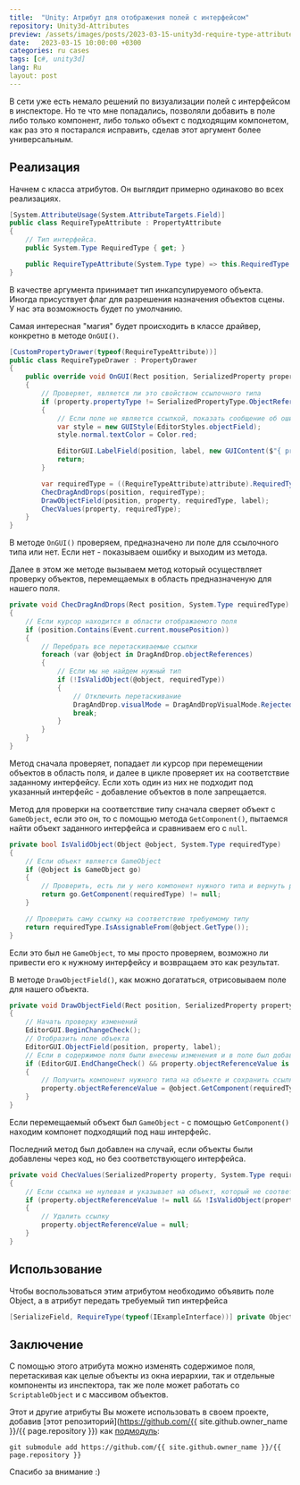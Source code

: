 ```yaml
---
title:  "Unity: Атрибут для отображения полей с интерфейсом"
repository: Unity3d-Attributes 
preview: /assets/images/posts/2023-03-15-unity3d-require-type-attribute/preview.jpg
date:   2023-03-15 10:00:00 +0300
categories: ru cases
tags: [c#, unity3d]
lang: Ru
layout: post
---
```


В сети уже есть немало решений по визуализации полей с интерфейсом в инспекторе. Но те что мне попадались, позволяли добавить в поле либо только компонент, либо только объект с подходящим компонетом, как раз это я постарался исправить, сделав этот аргумент более универсальным.

## Реализация
Начнем с класса атрибутов. Он выглядит примерно одинаково во всех реализациях.
```csharp
[System.AttributeUsage(System.AttributeTargets.Field)]
public class RequireTypeAttribute : PropertyAttribute
{
    // Тип интерфейса.
    public System.Type RequiredType { get; }

    public RequireTypeAttribute(System.Type type) => this.RequiredType = type;
}
```
В качестве аргумента принимает тип инкапсулируемого объекта. Иногда присуствует флаг для разрешения назначения объектов сцены. У нас эта возможность будет по умолчанию.

Самая интересная "магия" будет происходить в классе драйвер, конкретно в методе `OnGUI()`.
```csharp
[CustomPropertyDrawer(typeof(RequireTypeAttribute))]
public class RequireTypeDrawer : PropertyDrawer
{
    public override void OnGUI(Rect position, SerializedProperty property, GUIContent label)
    {
        // Проверяет, является ли это свойством ссылочного типа
        if (property.propertyType != SerializedPropertyType.ObjectReference)
        {
            // Если поле не является ссылкой, показать сообщение об ошибке            
            var style = new GUIStyle(EditorStyles.objectField);
            style.normal.textColor = Color.red;

            EditorGUI.LabelField(position, label, new GUIContent($"{ property.propertyType } is not a reference type"), style);
            return;
        }

        var requiredType = ((RequireTypeAttribute)attribute).RequiredType;
        ChecDragAndDrops(position, requiredType);
        DrawObjectField(position, property, requiredType, label);
        ChecValues(property, requiredType);
    }
}
```
В методе `OnGUI()` проверяем, предназначено ли поле для ссылочного типа или нет. Если нет - показываем ошибку и выходим из метода.

Далее в этом же методе вызываем метод который осуществляет проверку объектов, перемещаемых в область предназначеную для нашего поля.
```csharp
private void ChecDragAndDrops(Rect position, System.Type requiredType)
{
    // Если курсор находится в области отображаемого поля
    if (position.Contains(Event.current.mousePosition))
    {
        // Перебрать все перетаскиваемые ссылки
        foreach (var @object in DragAndDrop.objectReferences)
        {
            // Если мы не найдем нужный тип
            if (!IsValidObject(@object, requiredType))
            {
                // Отключить перетаскивание
                DragAndDrop.visualMode = DragAndDropVisualMode.Rejected;
                break;
            }
        }
    }
}
```
Метод сначала проверяет, попадает ли курсор при перемещении объектов в область поля, и далее в цикле проверяет их на соответствие заданному интерфейсу. Если хоть один из них не подходит под указанный интерфейс - добавление объектов в поле запрещается.

Метод для проверки на соответствие типу сначала сверяет объект с `GameObject`, если это он, то с помощью метода `GetComponent()`, пытаемся найти объект заданного интерфейса и сравниваем его с `null`.
```csharp
private bool IsValidObject(Object @object, System.Type requiredType)
{
    // Если объект является GameObject
    if (@object is GameObject go)
    {
        // Проверить, есть ли у него компонент нужного типа и вернуть результат
        return go.GetComponent(requiredType) != null;
    }

    // Проверить саму ссылку на соответствие требуемому типу
    return requiredType.IsAssignableFrom(@object.GetType());
}
```
Если это был не `GameObject`, то мы просто проверяем, возможно ли привести его к нужному интерфейсу и возвращаем это как результат.

В методе `DrawObjectField()`, как можно догататься, отрисовываем поле для нашего объекта.
```csharp
private void DrawObjectField(Rect position, SerializedProperty property, System.Type requiredType, GUIContent label)
{
    // Начать проверку изменений
    EditorGUI.BeginChangeCheck();
    // Отобразить поле объекта
    EditorGUI.ObjectField(position, property, label);
    // Если в содержимое поля были внесены изменения и в поле был добавлен GameObject
    if (EditorGUI.EndChangeCheck() && property.objectReferenceValue is GameObject @object)
    {
        // Получить компонент нужного типа на объекте и сохранить ссылку на него в свойстве
        property.objectReferenceValue = @object.GetComponent(requiredType);
    }
}
```
Если перемещаемый объект был `GameObject` - с помощью `GetComponent()` находим компонет подходящий под наш интерфейс.

Последний метод был добавлен на случай, если объекты были добавлены через код, но без соответствующего интерфейса.
```csharp
private void ChecValues(SerializedProperty property, System.Type requiredType)
{
    // Если ссылка не нулевая и указывает на объект, который не соответствует типу
    if (property.objectReferenceValue != null && !IsValidObject(property.objectReferenceValue, requiredType))
    {
        // Удалить ссылку
        property.objectReferenceValue = null;
    }
}
```

## Использование
Чтобы воспользоваться этим атрибутом необходимо объявить поле Object, а в атрибут передать требуемый тип интерфейса
```csharp
[SerializeField, RequireType(typeof(IExampleInterface))] private Object exampleObject;
```

## Заключение
С помощью  этого атрибута можно изменять содержимое поля, перетаскивая как целые объекты из окна иерархии, так и отдельные компоненты из инспектора, так же поле может работать со `ScriptableObject` и с массивом объектов.

Этот и другие атрибуты Вы можете использовать в своем проекте, добавив [этот репозиторий](https://github.com/{{ site.github.owner_name }}/{{ page.repository }}) как [подмодуль](https://git-scm.com/book/en/v2/Git-Tools-Submodules):

    git submodule add https://github.com/{{ site.github.owner_name }}/{{ page.repository }}

Спасибо за внимание :)
